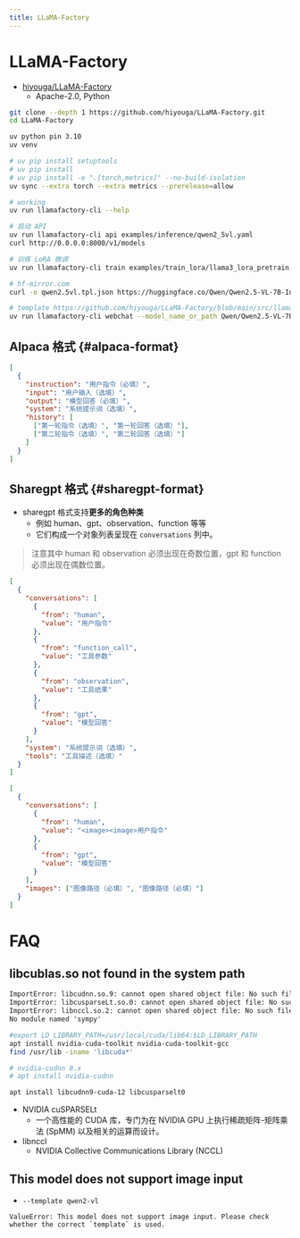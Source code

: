```yaml
---
title: LLaMA-Factory
---
```


# LLaMA-Factory

- [hiyouga/LLaMA-Factory](https://github.com/hiyouga/LLaMA-Factory)
  - Apache-2.0, Python

```bash
git clone --depth 1 https://github.com/hiyouga/LLaMA-Factory.git
cd LLaMA-Factory

uv python pin 3.10
uv venv

# uv pip install setuptools
# uv pip install
# uv pip install -e ".[torch,metrics]" --no-build-isolation
uv sync --extra torch --extra metrics --prerelease=allow

# working
uv run llamafactory-cli --help

# 启动 API
uv run llamafactory-cli api examples/inference/qwen2_5vl.yaml
curl http://0.0.0.0:8000/v1/models

# 训练 LoRA 微调
uv run llamafactory-cli train examples/train_lora/llama3_lora_pretrain.yaml

# hf-mirror.com
curl -o qwen2.5vl.tpl.json https://huggingface.co/Qwen/Qwen2.5-VL-7B-Instruct/raw/main/chat_template.json

# template https://github.com/hiyouga/LLaMA-Factory/blob/main/src/llamafactory/data/template.py
uv run llamafactory-cli webchat --model_name_or_path Qwen/Qwen2.5-VL-7B-Instruct --template qwen2_vl
```

## Alpaca 格式 {#alpaca-format}

```json
[
  {
    "instruction": "用户指令（必填）",
    "input": "用户输入（选填）",
    "output": "模型回答（必填）",
    "system": "系统提示词（选填）",
    "history": [
      ["第一轮指令（选填）", "第一轮回答（选填）"],
      ["第二轮指令（选填）", "第二轮回答（选填）"]
    ]
  }
]
```

## Sharegpt 格式 {#sharegpt-format}

- sharegpt 格式支持**更多的角色种类**
  - 例如 human、gpt、observation、function 等等
  - 它们构成一个对象列表呈现在 `conversations` 列中。

> 注意其中 human 和 observation 必须出现在奇数位置，gpt 和 function 必须出现在偶数位置。

```json
[
  {
    "conversations": [
      {
        "from": "human",
        "value": "用户指令"
      },
      {
        "from": "function_call",
        "value": "工具参数"
      },
      {
        "from": "observation",
        "value": "工具结果"
      },
      {
        "from": "gpt",
        "value": "模型回答"
      }
    ],
    "system": "系统提示词（选填）",
    "tools": "工具描述（选填）"
  }
]
```

```json
[
  {
    "conversations": [
      {
        "from": "human",
        "value": "<image><image>用户指令"
      },
      {
        "from": "gpt",
        "value": "模型回答"
      }
    ],
    "images": ["图像路径（必填）", "图像路径（必填）"]
  }
]
```

# FAQ

## libcublas.so not found in the system path

```txt
ImportError: libcudnn.so.9: cannot open shared object file: No such file or directory
ImportError: libcusparseLt.so.0: cannot open shared object file: No such file or directory
ImportError: libnccl.so.2: cannot open shared object file: No such file or directory
No module named 'sympy'
```

```bash
#export LD_LIBRARY_PATH=/usr/local/cuda/lib64:$LD_LIBRARY_PATH
apt install nvidia-cuda-toolkit nvidia-cuda-toolkit-gcc
find /usr/lib -iname 'libcuda*'

# nvidia-cudnn 8.x
# apt install nvidia-cudnn

apt install libcudnn9-cuda-12 libcusparselt0
```

- NVIDIA cuSPARSELt
  - 一个高性能的 CUDA 库，专门为在 NVIDIA GPU 上执行稀疏矩阵-矩阵乘法 (SpMM) 以及相关的运算而设计。
- libnccl
  - NVIDIA Collective Communications Library (NCCL)

## This model does not support image input

- `--template qwen2-vl`

```
ValueError: This model does not support image input. Please check whether the correct `template` is used.
```
